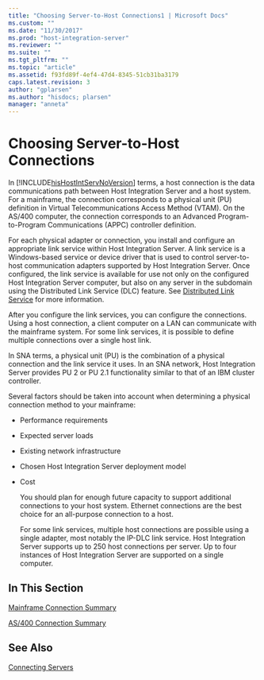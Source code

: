 ```yaml
---
title: "Choosing Server-to-Host Connections1 | Microsoft Docs"
ms.custom: ""
ms.date: "11/30/2017"
ms.prod: "host-integration-server"
ms.reviewer: ""
ms.suite: ""
ms.tgt_pltfrm: ""
ms.topic: "article"
ms.assetid: f93fd89f-4ef4-47d4-8345-51cb31ba3179
caps.latest.revision: 3
author: "gplarsen"
ms.author: "hisdocs; plarsen"
manager: "anneta"
---
```

# Choosing Server-to-Host Connections
In [!INCLUDE[hisHostIntServNoVersion](../includes/hishostintservnoversion-md.md)] terms, a host connection is the data communications path between Host Integration Server and a host system. For a mainframe, the connection corresponds to a physical unit (PU) definition in Virtual Telecommunications Access Method (VTAM). On the AS/400 computer, the connection corresponds to an Advanced Program-to-Program Communications (APPC) controller definition.  
  
 For each physical adapter or connection, you install and configure an appropriate link service within Host Integration Server. A link service is a Windows-based service or device driver that is used to control server-to-host communication adapters supported by Host Integration Server. Once configured, the link service is available for use not only on the configured Host Integration Server computer, but also on any server in the subdomain using the Distributed Link Service (DLC) feature. See [Distributed Link Service](./distributed-link-service1.md) for more information.  
  
 After you configure the link services, you can configure the connections. Using a host connection, a client computer on a LAN can communicate with the mainframe system. For some link services, it is possible to define multiple connections over a single host link.  
  
 In SNA terms, a physical unit (PU) is the combination of a physical connection and the link service it uses. In an SNA network, Host Integration Server provides PU 2 or PU 2.1 functionality similar to that of an IBM cluster controller.  
  
 Several factors should be taken into account when determining a physical connection method to your mainframe:  
  
- Performance requirements  
  
- Expected server loads  
  
- Existing network infrastructure  
  
- Chosen Host Integration Server deployment model  
  
- Cost  
  
  You should plan for enough future capacity to support additional connections to your host system. Ethernet connections are the best choice for an all-purpose connection to a host.  
  
  For some link services, multiple host connections are possible using a single adapter, most notably the IP-DLC link service. Host Integration Server supports up to 250 host connections per server. Up to four instances of Host Integration Server are supported on a single computer.  
  
## In This Section  
 [Mainframe Connection Summary](../core/mainframe-connection-summary1.md)  
  
 [AS/400 Connection Summary](../core/as-400-connection-summary1.md)  
  
## See Also  
 [Connecting Servers](../core/connecting-servers2.md)